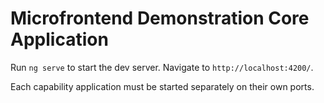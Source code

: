 # Microfrontend Demonstration Core Application

Run `ng serve` to start the dev server. Navigate to `http://localhost:4200/`.

Each capability application must be started separately on their own ports.
